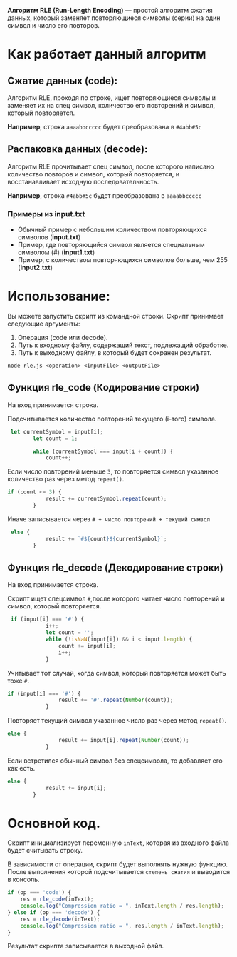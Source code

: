 **Алгоритм RLE (Run-Length Encoding)** — простой алгоритм сжатия данных, который заменяет повторяющиеся символы (серии) на один символ и число его повторов.
# Как работает данный алгоритм
## Сжатие данных (code):
Алгоритм RLE, проходя по строке, ищет повторяющиеся символы и заменяет их на спец символ, количество его повторений и символ, который повторяется.

**Например**, строка `aaaabbccccc` будет преобразована в `#4abb#5c`
## Распаковка данных (decode):
Алгоритм RLE прочитывает спец символ, после которого написано количество повторов и символ, который повторяется, и восстанавливает исходную последовательность.

**Например**, строка `#4abb#5c` будет преобразована в `aaaabbccccc`
### Примеры из input.txt
- Обычный пример с небольшим количеством повторяющихся символов (**input.txt**)
- Пример, где повторяющийся символ является специальным символом (#) (**input1.txt**)
- Пример, с количеством повторяющихся символов больше, чем 255 (**input2.txt**)

# Использование:
Вы можете запустить скрипт из командной строки. Скрипт принимает следующие аргументы:
1. Операция (code или decode).
2. Путь к входному файлу, содержащий текст, подлежащий обработке.
3. Путь к выходному файлу, в который будет сохранен результат.

`node rle.js <operation> <inputFile> <outputFile>`

## Функция rle_code (Кодирование строки)
На вход принимается строка.

Подсчитывается количество повторений текущего (i-того) символа.
```javascript
 let currentSymbol = input[i];
        let count = 1;

        while (currentSymbol === input[i + count]) {
            count++;
```
Если число повторений меньше `3`, то повторяется символ указанное количество раз через метод `repeat()`.
```javascript
if (count <= 3) { 
            result += currentSymbol.repeat(count);
        }
```
Иначе записывается через `# + число повторений + текущий символ`
```javascript
 else {
            result += `#${count}${currentSymbol}`; 
        }
```

## Функция rle_decode (Декодирование строки)
На вход принимается строка.

Скрипт ищет спецсимвол `#`,после которого читает число повторений и символ, который повторяется.
```javascript
 if (input[i] === '#') {
            i++; 
            let count = '';
            while (!isNaN(input[i]) && i < input.length) { 
                count += input[i];
                i++;
            }
```
Учитывает тот случай, когда символ, который повторяется может быть тоже `#`.
```javascript
if (input[i] === '#') { 
                result += '#'.repeat(Number(count)); 
            }
```
Повторяет текущий символ указанное число раз через метод `repeat()`.
```javascript
else {
                result += input[i].repeat(Number(count)); 
            }
```
Если встретился обычный символ без спецсимвола, то добавляет его как есть.
```javascript
else {
            result += input[i]; 
        }
```

# Основной код.
Скрипт инициализирует переменную `inText`, которая из входного файла будет считывать строку.

В зависимости от операции, скрипт будет выполнять нужную функцию. После выполнения которой подсчитывается `степень сжатия` и выводится в консоль.
```javascript
if (op === 'code') {
    res = rle_code(inText);
    console.log("Compression ratio = ", inText.length / res.length);
} else if (op === 'decode') {
    res = rle_decode(inText);
    console.log("Compression ratio = ", res.length / inText.length);
}
```

Результат скрипта записывается в выходной файл.
